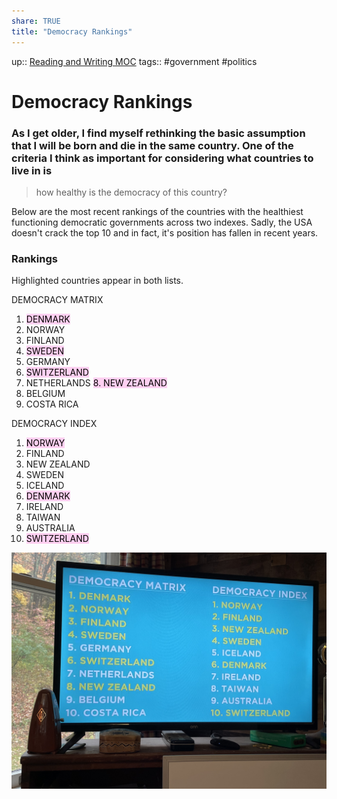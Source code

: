 ```yaml
---
share: TRUE
title: "Democracy Rankings"
---
```


up:: [Reading and Writing MOC](Reading%20and%20Writing%20MOC)
tags:: #government #politics


# Democracy Rankings 

### As I get older, I find myself rethinking the basic assumption that I will be born and die in the same country.  One of the criteria I think as important for considering what countries to live in is

> how healthy is the democracy of this country?

Below are the most recent rankings of the countries with the healthiest functioning democratic governments across two indexes.  Sadly, the USA doesn't crack the top 10 and in fact, it's position has fallen in recent years.


### Rankings
Highlighted countries appear in both lists.

DEMOCRACY MATRIX
1. <mark style="background: #FFB8EBA6;">DENMARK
2. NORWAY
3. FINLAND</mark>
4. <mark style="background: #FFB8EBA6;">SWEDEN</mark>
5. GERMANY
6. <mark style="background: #FFB8EBA6;">SWITZERLAND</mark>
7. NETHERLANDS
<mark style="background: #FFB8EBA6;">8. NEW ZEALAND</mark>
9. BELGIUM
10. COSTA RICA

DEMOCRACY INDEX
1. <mark style="background: #FFB8EBA6;">NORWAY
2. FINLAND
3. NEW ZEALAND
4. SWEDEN</mark>
5. ICELAND
6. <mark style="background: #FFB8EBA6;">DENMARK</mark>
7. IRELAND
8. TAIWAN
9. AUSTRALIA
10. <mark style="background: #FFB8EBA6;">SWITZERLAND</mark>




![9B133BCB-0AF0-4E69-9061-09957FB35C84.jpeg](../docs/images/9B133BCB-0AF0-4E69-9061-09957FB35C84.jpeg)



